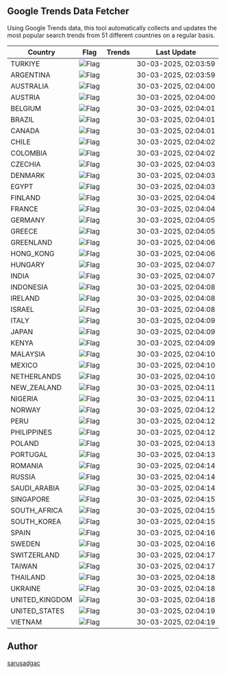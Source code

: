 
## Google Trends Data Fetcher

Using Google Trends data, this tool automatically collects and updates the most popular search trends from 51 different countries on a regular basis.


| Country | Flag | Trends | Last Update |
| --- | --- | --- | --- |
| TURKIYE | ![Flag](https://flagcdn.com/16x12/tr.png) |  | 30-03-2025, 02:03:59 |
| ARGENTINA | ![Flag](https://flagcdn.com/16x12/ar.png) |  | 30-03-2025, 02:03:59 |
| AUSTRALIA | ![Flag](https://flagcdn.com/16x12/au.png) |  | 30-03-2025, 02:04:00 |
| AUSTRIA | ![Flag](https://flagcdn.com/16x12/at.png) |  | 30-03-2025, 02:04:00 |
| BELGIUM | ![Flag](https://flagcdn.com/16x12/be.png) |  | 30-03-2025, 02:04:01 |
| BRAZIL | ![Flag](https://flagcdn.com/16x12/br.png) |  | 30-03-2025, 02:04:01 |
| CANADA | ![Flag](https://flagcdn.com/16x12/ca.png) |  | 30-03-2025, 02:04:01 |
| CHILE | ![Flag](https://flagcdn.com/16x12/cl.png) |  | 30-03-2025, 02:04:02 |
| COLOMBIA | ![Flag](https://flagcdn.com/16x12/co.png) |  | 30-03-2025, 02:04:02 |
| CZECHIA | ![Flag](https://flagcdn.com/16x12/cz.png) |  | 30-03-2025, 02:04:03 |
| DENMARK | ![Flag](https://flagcdn.com/16x12/dk.png) |  | 30-03-2025, 02:04:03 |
| EGYPT | ![Flag](https://flagcdn.com/16x12/eg.png) |  | 30-03-2025, 02:04:03 |
| FINLAND | ![Flag](https://flagcdn.com/16x12/fi.png) |  | 30-03-2025, 02:04:04 |
| FRANCE | ![Flag](https://flagcdn.com/16x12/fr.png) |  | 30-03-2025, 02:04:04 |
| GERMANY | ![Flag](https://flagcdn.com/16x12/de.png) |  | 30-03-2025, 02:04:05 |
| GREECE | ![Flag](https://flagcdn.com/16x12/gr.png) |  | 30-03-2025, 02:04:05 |
| GREENLAND | ![Flag](https://flagcdn.com/16x12/gl.png) |  | 30-03-2025, 02:04:06 |
| HONG_KONG | ![Flag](https://flagcdn.com/16x12/hk.png) |  | 30-03-2025, 02:04:06 |
| HUNGARY | ![Flag](https://flagcdn.com/16x12/hu.png) |  | 30-03-2025, 02:04:07 |
| INDIA | ![Flag](https://flagcdn.com/16x12/in.png) |  | 30-03-2025, 02:04:07 |
| INDONESIA | ![Flag](https://flagcdn.com/16x12/id.png) |  | 30-03-2025, 02:04:08 |
| IRELAND | ![Flag](https://flagcdn.com/16x12/ie.png) |  | 30-03-2025, 02:04:08 |
| ISRAEL | ![Flag](https://flagcdn.com/16x12/il.png) |  | 30-03-2025, 02:04:08 |
| ITALY | ![Flag](https://flagcdn.com/16x12/it.png) |  | 30-03-2025, 02:04:09 |
| JAPAN | ![Flag](https://flagcdn.com/16x12/jp.png) |  | 30-03-2025, 02:04:09 |
| KENYA | ![Flag](https://flagcdn.com/16x12/ke.png) |  | 30-03-2025, 02:04:09 |
| MALAYSIA | ![Flag](https://flagcdn.com/16x12/my.png) |  | 30-03-2025, 02:04:10 |
| MEXICO | ![Flag](https://flagcdn.com/16x12/mx.png) |  | 30-03-2025, 02:04:10 |
| NETHERLANDS | ![Flag](https://flagcdn.com/16x12/nl.png) |  | 30-03-2025, 02:04:10 |
| NEW_ZEALAND | ![Flag](https://flagcdn.com/16x12/nz.png) |  | 30-03-2025, 02:04:11 |
| NIGERIA | ![Flag](https://flagcdn.com/16x12/ng.png) |  | 30-03-2025, 02:04:11 |
| NORWAY | ![Flag](https://flagcdn.com/16x12/no.png) |  | 30-03-2025, 02:04:12 |
| PERU | ![Flag](https://flagcdn.com/16x12/pe.png) |  | 30-03-2025, 02:04:12 |
| PHILIPPINES | ![Flag](https://flagcdn.com/16x12/ph.png) |  | 30-03-2025, 02:04:12 |
| POLAND | ![Flag](https://flagcdn.com/16x12/pl.png) |  | 30-03-2025, 02:04:13 |
| PORTUGAL | ![Flag](https://flagcdn.com/16x12/pt.png) |  | 30-03-2025, 02:04:13 |
| ROMANIA | ![Flag](https://flagcdn.com/16x12/ro.png) |  | 30-03-2025, 02:04:14 |
| RUSSIA | ![Flag](https://flagcdn.com/16x12/ru.png) |  | 30-03-2025, 02:04:14 |
| SAUDI_ARABIA | ![Flag](https://flagcdn.com/16x12/sa.png) |  | 30-03-2025, 02:04:14 |
| SINGAPORE | ![Flag](https://flagcdn.com/16x12/sg.png) |  | 30-03-2025, 02:04:15 |
| SOUTH_AFRICA | ![Flag](https://flagcdn.com/16x12/za.png) |  | 30-03-2025, 02:04:15 |
| SOUTH_KOREA | ![Flag](https://flagcdn.com/16x12/kr.png) |  | 30-03-2025, 02:04:15 |
| SPAIN | ![Flag](https://flagcdn.com/16x12/es.png) |  | 30-03-2025, 02:04:16 |
| SWEDEN | ![Flag](https://flagcdn.com/16x12/se.png) |  | 30-03-2025, 02:04:16 |
| SWITZERLAND | ![Flag](https://flagcdn.com/16x12/ch.png) |  | 30-03-2025, 02:04:17 |
| TAIWAN | ![Flag](https://flagcdn.com/16x12/tw.png) |  | 30-03-2025, 02:04:17 |
| THAILAND | ![Flag](https://flagcdn.com/16x12/th.png) |  | 30-03-2025, 02:04:18 |
| UKRAINE | ![Flag](https://flagcdn.com/16x12/ua.png) |  | 30-03-2025, 02:04:18 |
| UNITED_KINGDOM | ![Flag](https://flagcdn.com/16x12/gb.png) |  | 30-03-2025, 02:04:18 |
| UNITED_STATES | ![Flag](https://flagcdn.com/16x12/us.png) |  | 30-03-2025, 02:04:19 |
| VIETNAM | ![Flag](https://flagcdn.com/16x12/vn.png) |  | 30-03-2025, 02:04:19 |


## Author
 [sarusadgac](https://x.com/sarusadgac)
